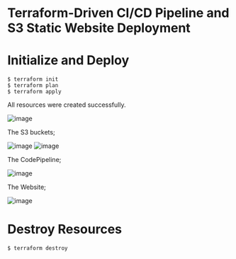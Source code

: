 # Terraform-Driven CI/CD Pipeline and S3 Static Website Deployment

# Initialize and Deploy

```
$ terraform init
$ terraform plan
$ terraform apply
```


All resources were created successfully.


![image](https://github.com/user-attachments/assets/061f6bcb-c6da-4238-ab46-f03cde1d501c)


The S3 buckets;

![image](https://github.com/user-attachments/assets/1e692361-00e4-440d-ab0c-149c20bb1672)
![image](https://github.com/user-attachments/assets/b3d46a43-12b6-494b-a753-10613cbf4a64)


The CodePipeline;

![image](https://github.com/user-attachments/assets/7a96069c-ff73-48f2-9e83-f7f25e0ca509)



The Website;

![image](https://github.com/user-attachments/assets/d686d9c0-7d14-4cf2-9a2b-8f77534720c7)






# Destroy Resources

```
$ terraform destroy
```
